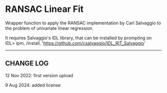 # RANSAC Linear Fit
Wrapper function to apply the RANSAC implementation by Carl Salvaggio to the problem of univariate linear regression.

It requires Salvaggio's IDL library, that can be installed by prompting on IDL>
  ipm, /install, 'https://github.com/csalvaggio/IDL_RIT_Salvaggio'




--------------------------------
CHANGE LOG
--------------------------------
12 Nov 2022: first version upload

 9 Aug 2024: added license
